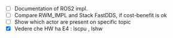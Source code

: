 - [ ] Documentation of ROS2 impl.
- [ ] Compare RWM_IMPL and Stack FastDDS, if cost-benefit is ok
- [ ] Show which actor are present on specific topic
- [x] Vedere che HW ha E4 : lscpu , lshw 
